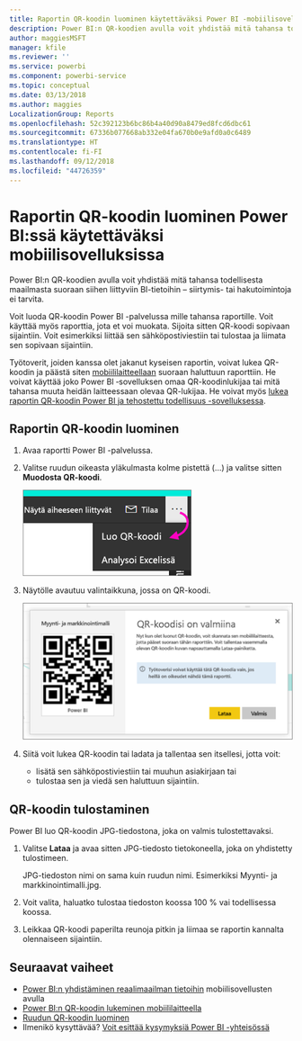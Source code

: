 ```yaml
---
title: Raportin QR-koodin luominen käytettäväksi Power BI ‑mobiilisovelluksissa
description: Power BI:n QR-koodien avulla voit yhdistää mitä tahansa todellisesta maailmasta suoraan siihen liittyviin Power BI ‑mobiilisovelluksen BI-tietoihin ilman hakutoimintoja.
author: maggiesMSFT
manager: kfile
ms.reviewer: ''
ms.service: powerbi
ms.component: powerbi-service
ms.topic: conceptual
ms.date: 03/13/2018
ms.author: maggies
LocalizationGroup: Reports
ms.openlocfilehash: 52c392123b6bc86b4a40d90a8479ed8fcd6dbc61
ms.sourcegitcommit: 67336b077668ab332e04fa670b0e9afd0a0c6489
ms.translationtype: HT
ms.contentlocale: fi-FI
ms.lasthandoff: 09/12/2018
ms.locfileid: "44726359"
---
```

# <a name="create-a-qr-code-for-a-report-in-power-bi-to-use-in-the-mobile-apps"></a>Raportin QR-koodin luominen Power BI:ssä käytettäväksi mobiilisovelluksissa
Power BI:n QR-koodien avulla voit yhdistää mitä tahansa todellisesta maailmasta suoraan siihen liittyviin BI-tietoihin – siirtymis- tai hakutoimintoja ei tarvita.

Voit luoda QR-koodin Power BI -palvelussa mille tahansa raportille. Voit käyttää myös raporttia, jota et voi muokata. Sijoita sitten QR-koodi sopivaan sijaintiin. Voit esimerkiksi liittää sen sähköpostiviestiin tai tulostaa ja liimata sen sopivaan sijaintiin. 

Työtoverit, joiden kanssa olet jakanut kyseisen raportin, voivat lukea QR-koodin ja päästä siten [mobiililaitteellaan](consumer/mobile/mobile-apps-qr-code.md) suoraan haluttuun raporttiin. He voivat käyttää joko Power BI ‑sovelluksen omaa QR-koodinlukijaa tai mitä tahansa muuta heidän laitteessaan olevaa QR-lukijaa. He voivat myös [lukea raportin QR-koodin Power BI ja tehostettu todellisuus -sovelluksessa](consumer/mobile/mobile-mixed-reality-app.md#scan-a-report-qr-code-in-holographic-view).

## <a name="create-a-qr-code-for-a-report"></a>Raportin QR-koodin luominen
1. Avaa raportti Power BI -palvelussa.
2. Valitse ruudun oikeasta yläkulmasta kolme pistettä (...) ja valitse sitten **Muodosta QR-koodi**. 
   
    ![](media/service-create-qr-code-for-report/power-bi-create-qr-code-report.png)
3. Näytölle avautuu valintaikkuna, jossa on QR-koodi. 
   
    ![](media/service-create-qr-code-for-report/powerbi_report_qrcode.png)
4. Siitä voit lukea QR-koodin tai ladata ja tallentaa sen itsellesi, jotta voit: 
   
   * lisätä sen sähköpostiviestiin tai muuhun asiakirjaan tai 
   * tulostaa sen ja viedä sen haluttuun sijaintiin. 

## <a name="print-the-qr-code"></a>QR-koodin tulostaminen
Power BI luo QR-koodin JPG-tiedostona, joka on valmis tulostettavaksi. 

1. Valitse **Lataa** ja avaa sitten JPG-tiedosto tietokoneella, joka on yhdistetty tulostimeen.  
   
   JPG-tiedoston nimi on sama kuin ruudun nimi. Esimerkiksi Myynti- ja markkinointimalli.jpg.
   
1. Voit valita, haluatko tulostaa tiedoston koossa 100 % vai todellisessa koossa.  
2. Leikkaa QR-koodi paperilta reunoja pitkin ja liimaa se raportin kannalta olennaiseen sijaintiin. 

## <a name="next-steps"></a>Seuraavat vaiheet
* [Power BI:n yhdistäminen reaalimaailman tietoihin](consumer/mobile/mobile-apps-data-in-real-world-context.md) mobiilisovellusten avulla
* [Power BI:n QR-koodin lukeminen mobiililaitteella](consumer/mobile/mobile-apps-qr-code.md)
* [Ruudun QR-koodin luominen](service-create-qr-code-for-tile.md)
* Ilmenikö kysyttävää? [Voit esittää kysymyksiä Power BI -yhteisössä](http://community.powerbi.com/)

